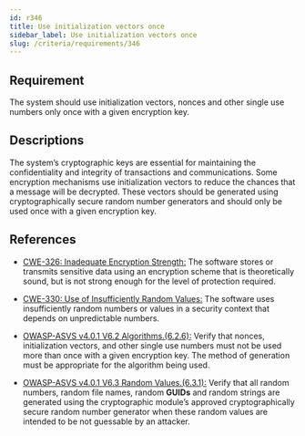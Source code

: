 ```yaml
---
id: r346
title: Use initialization vectors once
sidebar_label: Use initialization vectors once
slug: /criteria/requirements/346
---
```


## Requirement

The system should use initialization vectors,
nonces and other single use numbers only once
with a given encryption key.

## Descriptions

The system’s cryptographic keys
are essential for maintaining
the confidentiality and integrity
of transactions and communications.
Some encryption mechanisms
use initialization vectors
to reduce the chances
that a message will be decrypted.
These vectors should be generated
using cryptographically secure
random number generators
and should only be used once
with a given encryption key.

## References

- [CWE-326: Inadequate Encryption Strength:](https://cwe.mitre.org/data/definitions/326.html)
  The software stores
  or transmits sensitive data
  using an encryption scheme
  that is theoretically sound,
  but is not strong enough
  for the level of protection required.

- [CWE-330: Use of Insufficiently Random Values:](https://cwe.mitre.org/data/definitions/330.html)
  The software uses
  insufficiently random numbers
  or values in a security context
  that depends on unpredictable numbers.

- [OWASP-ASVS v4.0.1 V6.2 Algorithms.(6.2.6):](https://owasp.org/www-pdf-archive/OWASP_Application_Security_Verification_Standard_4.0-en.pdf)
  Verify that nonces, initialization vectors,
  and other single use numbers
  must not be used more than once
  with a given encryption key.
  The method of generation
  must be appropriate
  for the algorithm being used.

- [OWASP-ASVS v4.0.1 V6.3 Random Values.(6.3.1):](https://owasp.org/www-pdf-archive/OWASP_Application_Security_Verification_Standard_4.0-en.pdf)
  Verify that all random numbers,
  random file names,
  random **GUIDs** and random strings
  are generated using the cryptographic module’s
  approved cryptographically secure
  random number generator
  when these random values
  are intended to be not guessable
  by an attacker.
